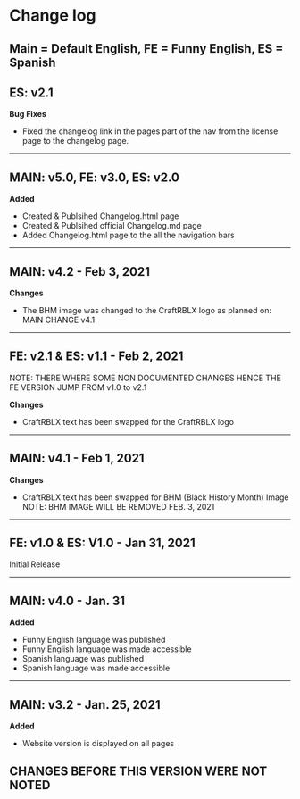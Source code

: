 # Change log
## Main = Default English, FE = Funny English, ES = Spanish

## ES: v2.1

**Bug Fixes**
- Fixed the changelog link in the pages part of the nav from the license page to the changelog page.

---

## MAIN: v5.0, FE: v3.0, ES: v2.0

**Added**
- Created & Publsihed Changelog.html page
- Created & Publsihed official Changelog.md page
- Added Changelog.html page to the all the navigation bars

---

## MAIN: v4.2 - Feb 3, 2021

**Changes**
- The BHM image was changed to the CraftRBLX logo as planned on: MAIN CHANGE v4.1

---

## FE: v2.1 & ES: v1.1 - Feb 2, 2021 
NOTE: THERE WHERE SOME NON DOCUMENTED CHANGES HENCE THE FE VERSION JUMP FROM v1.0 to v2.1

**Changes**
- CraftRBLX text has been swapped for the CraftRBLX logo

---

## MAIN: v4.1 - Feb 1, 2021

**Changes**
- CraftRBLX text has been swapped for BHM (Black History Month) Image NOTE: BHM IMAGE WILL BE REMOVED FEB. 3, 2021

---

## FE: v1.0 & ES: V1.0 - Jan 31, 2021

Initial Release

---

## MAIN: v4.0 - Jan. 31

**Added**
- Funny English language was published 
- Funny English language was made accessible
- Spanish language was published 
- Spanish language was made accessible

---

## MAIN: v3.2 - Jan. 25, 2021

**Added**
- Website version is displayed on all pages

## CHANGES BEFORE THIS VERSION WERE NOT NOTED
